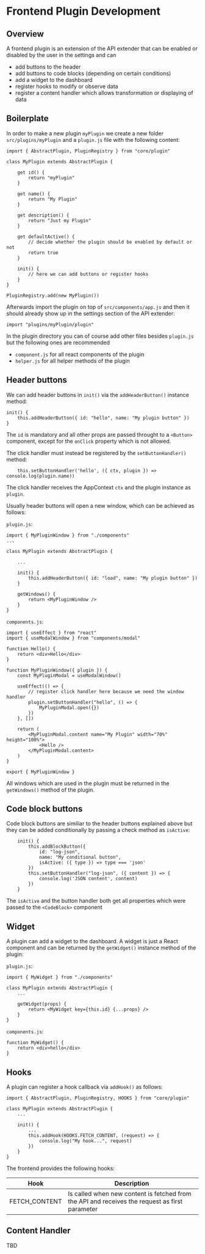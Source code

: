 # Frontend Plugin Development

## Overview

A frontend plugin is an extension of the API extender that can be enabled or disabled by the user in the settings and can
- add buttons to the header
- add buttons to code blocks (depending on certain conditions)
- add a widget to the dashboard
- register hooks to modify or observe data
- register a content handler which allows transformation or displaying of data


## Boilerplate

In order to make a new plugin `myPlugin` we create a new folder `src/plugins/myPlugin` and a `plugin.js` file with the following content:

```
import { AbstractPlugin, PluginRegistry } from "core/plugin"

class MyPlugin extends AbstractPlugin {

    get id() {
        return "myPlugin"
    }

    get name() {
        return "My Plugin"
    }

    get description() {
        return "Just my Plugin"
    }

    get defaultActive() {
        // decide whether the plugin should be enabled by default or not
        return true
    }

    init() {
        // here we can add buttons or register hooks
    }
}

PluginRegistry.add(new MyPlugin())

```

Afterwards import the plugin on top of `src/components/app.js` and then it should already show up in the settings section of the API extender:
```
import "plugins/myPlugin/plugin"
```

In the plugin directory you can of course add other files besides `plugin.js` but the following ones are recommended
- `component.js` for all react components of the plugin
- `helper.js` for all helper methods of the plugin

## Header buttons

We can add header buttons in `init()` via the `addHeaderButton()` instance method:

```
init() {
    this.addHeaderButton({ id: "hello", name: "My plugin button" })
}
```
The `id` is mandatory and all other props are passed throught to a `<Button>` component, except for the `onClick` property which is not allowed.

The click handler must instead be registered by the `setButtonHandler()` method:
```
    this.setButtonHandler('hello', ({ ctx, plugin }) => console.log(plugin.name))
```
The click handler receives the AppContext `ctx` and the plugin instance as `plugin`.

Usually header buttons will open a new window, which can be achieved as follows:

`plugin.js`:
```
import { MyPluginWindow } from "./components"
...

class MyPlugin extends AbstractPlugin {

    ...

    init() {
        this.addHeaderButton({ id: "load", name: "My plugin button" })
    }

    getWindows() {
        return <MyPluginWindow />
    }
}
````

`components.js`:
```
import { useEffect } from "react"
import { useModalWindow } from "components/modal"

function Hello() {
    return <div>Hello</div>
}

function MyPluginWindow({ plugin }) {
    const MyPluginModal = useModalWindow()

    useEffect(() => {
        // register click handler here because we need the window handler
        plugin.setButtonHandler("hello", () => {
            MyPluginModal.open({})
        })
    }, [])

    return (
        <MyPluginModal.content name="My Plugin" width="70%" height="100%">
            <Hello />
        </MyPluginModal.content>
    )
}

export { MyPluginWindow }
```
All windows which are used in the plugin must be returned in the `getWindows()` method of the plugin.


## Code block buttons

Code block buttons are similiar to the header buttons explained above but they can be added conditionally by passing a check method as `isActive`:

```
    init() {
        this.addBlockButton({
            id: "log-json",
            name: "My conditional button",
            isActive: ({ type }) => type === 'json'
        })
        this.setButtonHandler("log-json", ({ content }) => {
            console.log('JSON content', content)
        })
    }
```
The `isActive` and the button handler both get all properties which were passed to the `<CodeBlock>` component

## Widget

A plugin can add a widget to the dashboard. A widget is just a React component and can be returned by the `getWidget()` instance method of the plugin:

`plugin.js`:
```
import { MyWidget } from "./components"

class MyPlugin extends AbstractPlugin {
    ...

    getWidget(props) {
        return <MyWidget key={this.id} {...props} />
    }
}

```
`components.js`:
```
function MyWidget() {
    return <div>hello</div>
}
```


## Hooks

A plugin can register a hook callback via `addHook()` as follows:
```
import { AbstractPlugin, PluginRegistry, HOOKS } from "core/plugin"

class MyPlugin extends AbstractPlugin {
    ...

    init() {
        ...
        this.addHook(HOOKS.FETCH_CONTENT, (request) => {
            console.log("My hook...", request)
        })
    }
}

```
The frontend provides the following hooks:

| Hook    | Description |
| --------- | ----------- |
| FETCH_CONTENT    | Is called when new content is fetched from the API and receives the request as first parameter |

## Content Handler

TBD
